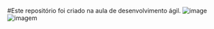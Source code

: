 #Este repositório foi criado na aula de desenvolvimento ágil.
![image](https://github.com/VitorASK/aula-reposit-ria-VitorKaneko/blob/main/Jellyfish.jpg)
![imagem](https://github.com/VitorASK/aula-reposit-ria-VitorKaneko/blob/main/Desert.jpg)
